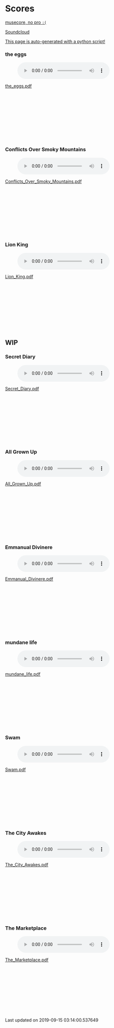 # Scores

[musecore, no pro `:(`](https://musescore.com/user/28262500)

[Soundcloud](https://soundcloud.com/sherry-wong-59815924)

[This page is auto-generated with a python script!](doc.md)

### the eggs

<figure><audio controls src="https://potatowagon.github.io/scores/done/the_eggs.wav">Your browser does not support the<code>audio</code> element.</audio></figure>

[the_eggs.pdf](https://potatowagon.github.io/scores/done/the_eggs.pdf)

<object data="https://potatowagon.github.io/scores/done/the_eggs.pdf" type="application/pdf" width="1000px" height="500px"><embed src="https://potatowagon.github.io/scores/done/the_eggs.pdf"></embed></object>

### Conflicts Over Smoky Mountains

<figure><audio controls src="https://potatowagon.github.io/scores/done/Conflicts_Over_Smoky_Mountains.wav">Your browser does not support the<code>audio</code> element.</audio></figure>

[Conflicts_Over_Smoky_Mountains.pdf](https://potatowagon.github.io/scores/done/Conflicts_Over_Smoky_Mountains.pdf)

<object data="https://potatowagon.github.io/scores/done/Conflicts_Over_Smoky_Mountains.pdf" type="application/pdf" width="1000px" height="500px"><embed src="https://potatowagon.github.io/scores/done/Conflicts_Over_Smoky_Mountains.pdf"></embed></object>

### Lion King

<figure><audio controls src="https://potatowagon.github.io/scores/done/Lion_King.wav">Your browser does not support the<code>audio</code> element.</audio></figure>

[Lion_King.pdf](https://potatowagon.github.io/scores/done/Lion_King.pdf)

<object data="https://potatowagon.github.io/scores/done/Lion_King.pdf" type="application/pdf" width="1000px" height="500px"><embed src="https://potatowagon.github.io/scores/done/Lion_King.pdf"></embed></object>

## WIP

### Secret Diary

<figure><audio controls src="https://potatowagon.github.io/scores/wip/Secret_Diary.wav">Your browser does not support the<code>audio</code> element.</audio></figure>

[Secret_Diary.pdf](https://potatowagon.github.io/scores/wip/Secret_Diary.pdf)

<object data="https://potatowagon.github.io/scores/wip/Secret_Diary.pdf" type="application/pdf" width="1000px" height="500px"><embed src="https://potatowagon.github.io/scores/wip/Secret_Diary.pdf"></embed></object>

### All Grown Up

<figure><audio controls src="https://potatowagon.github.io/scores/wip/All_Grown_Up.mp3">Your browser does not support the<code>audio</code> element.</audio></figure>

[All_Grown_Up.pdf](https://potatowagon.github.io/scores/wip/All_Grown_Up.pdf)

<object data="https://potatowagon.github.io/scores/wip/All_Grown_Up.pdf" type="application/pdf" width="1000px" height="500px"><embed src="https://potatowagon.github.io/scores/wip/All_Grown_Up.pdf"></embed></object>

### Emmanual Divinere

<figure><audio controls src="https://potatowagon.github.io/scores/wip/Emmanual_Divinere.mp3">Your browser does not support the<code>audio</code> element.</audio></figure>

[Emmanual_Divinere.pdf](https://potatowagon.github.io/scores/wip/Emmanual_Divinere.pdf)

<object data="https://potatowagon.github.io/scores/wip/Emmanual_Divinere.pdf" type="application/pdf" width="1000px" height="500px"><embed src="https://potatowagon.github.io/scores/wip/Emmanual_Divinere.pdf"></embed></object>

### mundane life

<figure><audio controls src="https://potatowagon.github.io/scores/wip/mundane_life.mp3">Your browser does not support the<code>audio</code> element.</audio></figure>

[mundane_life.pdf](https://potatowagon.github.io/scores/wip/mundane_life.pdf)

<object data="https://potatowagon.github.io/scores/wip/mundane_life.pdf" type="application/pdf" width="1000px" height="500px"><embed src="https://potatowagon.github.io/scores/wip/mundane_life.pdf"></embed></object>

### Swam

<figure><audio controls src="https://potatowagon.github.io/scores/wip/Swam.mp3">Your browser does not support the<code>audio</code> element.</audio></figure>

[Swam.pdf](https://potatowagon.github.io/scores/wip/Swam.pdf)

<object data="https://potatowagon.github.io/scores/wip/Swam.pdf" type="application/pdf" width="1000px" height="500px"><embed src="https://potatowagon.github.io/scores/wip/Swam.pdf"></embed></object>

### The City Awakes

<figure><audio controls src="https://potatowagon.github.io/scores/wip/The_City_Awakes.mp3">Your browser does not support the<code>audio</code> element.</audio></figure>

[The_City_Awakes.pdf](https://potatowagon.github.io/scores/wip/The_City_Awakes.pdf)

<object data="https://potatowagon.github.io/scores/wip/The_City_Awakes.pdf" type="application/pdf" width="1000px" height="500px"><embed src="https://potatowagon.github.io/scores/wip/The_City_Awakes.pdf"></embed></object>

### The Marketplace

<figure><audio controls src="https://potatowagon.github.io/scores/wip/The_Marketplace.mp3">Your browser does not support the<code>audio</code> element.</audio></figure>

[The_Marketplace.pdf](https://potatowagon.github.io/scores/wip/The_Marketplace.pdf)

<object data="https://potatowagon.github.io/scores/wip/The_Marketplace.pdf" type="application/pdf" width="1000px" height="500px"><embed src="https://potatowagon.github.io/scores/wip/The_Marketplace.pdf"></embed></object>

Last updated on 2019-09-15 03:14:00.537649